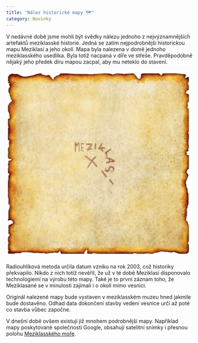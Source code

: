 ```yaml
---
title: "Nález historické mapy 🗺"
category: Novinky
---
```



V nedávné době jsme mohli být svědky nálezu jednoho z nejvýznamnějších artefaktů meziklasské historie. Jedná se zatím nejpodrobnější historickou mapu Meziklasí a jeho okolí. Mapa byla nalezena v domě jednoho meziklasského usedlíka. Byla totiž nacpaná v díře ve střeše. Pravděpodobně nějaký jeho předek díru mapou zacpal, aby mu neteklo do stavení.

![Scan nalezené historické mapy][mapa]

Radiouhlíková metoda určila datum vzniku na rok 2003, což historiky překvapilo. Nikdo z nich totiž nevěřil, že už v té době Meziklasí disponovalo technologiemi na výrobu této mapy. Také je to první záznam toho, že Meziklasané se v minulosti zajímali i o okolí mimo vesnici.

Originál nalezené mapy bude vystaven v meziklasském muzeu hned jakmile bude dostavěno. Odhad data dokončení stavby vedení vesnice určí až poté co stavba vůbec započne.

V dnešní době ovšem existují již mnohem podrobnější mapy. Například mapy poskytované společností Google, obsahují satelitní snímky i přesnou polohu [Meziklasského moře][meziklasske-more].

[mapa]: /assets/img/historicka-mapa.png
[meziklasske-more]: https://goo.gl/maps/cnCgeULtFMbrcEYa7
